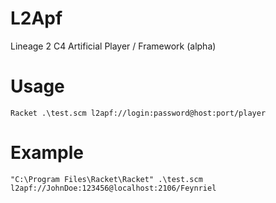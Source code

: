# L2Apf
Lineage 2 C4 Artificial Player / Framework (alpha)

# Usage
```
Racket .\test.scm l2apf://login:password@host:port/player
```

# Example
```
"C:\Program Files\Racket\Racket" .\test.scm l2apf://JohnDoe:123456@localhost:2106/Feynriel
```
